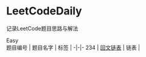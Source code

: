 # LeetCodeDaily
记录LeetCode题目思路与解法  </br>

Easy  </br>
 题目编号 | 题目名字 |  标签  |
-|-|-
 234 | [回文链表](https://github.com/Kong-xyZ/LeetCodeDaily/blob/master/easy/234.%E5%9B%9E%E6%96%87%E9%93%BE%E8%A1%A8.md) | 链表 |
